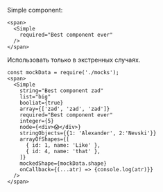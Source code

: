 
Simple component:

    <span>
      <Simple
        required="Best component ever"
      />
    </span>

Использовать только в экстренных случаях.

    const mockData = require('./mocks');
    <span>
      <Simple
        string="Best component zad"
        list="big"
        booliat={true}
        array={['zad', 'zad', 'zad']}
        required="Best component ever"
        integer={5}
        node={<div>😱</div>}
        stringObjects={{1: 'Alexander', 2:'Nevski'}}
        arrayOfShapes={[
          { id: 1, name: 'Like' },
          { id: 4, name: 'that' },
        ]}
        mockedShape={mockData.shape}
        onCallback={(...atr) => {console.log(atr)}}
      />
    </span>
